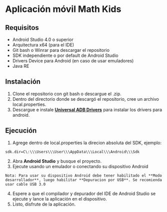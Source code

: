 # Aplicación móvil Math Kids

## **Requisitos**

- Android Studio 4.0 o superior
- Arquitectura x64 (para el IDE)
- Git bash o Winrar para descargar el repositorio
- SDK independiente o por default de Android Studio
- Drivers Device para Android (en caso de usar emuladores)
- Java RE

## **Instalación**

1. Clone el repositorio con git bash o descargue el .zip.
2. Dentro del directorio donde se descargó el repositorio, cree un archivo local.properties.
3. Descargue e instale [**Universal ADB Drivers**](https://adb.clockworkmod.com/) para instalar los drivers para android.

## **Ejecución**

1. Agrege dentro de local.properties la direcion absoluta del SDK, ejemplo:

```properties
sdk.dir=C\:\\\Users\\\User\\\AppData\\\Local\\\Android\\\Sdk
```

2. Abra **Android Studio** y busque el proyecto.
3. Ejecute usando un emulador o conectando su dispositivo Android

```note
Nota: Para usar su dispositivo Android debe tener habilitado el **Modo desarrollador**, luego habilitar **Depuracion por USB**. Se recomienda usar cable USB 3.0
```

4. Espere a que el compilador y depurador del IDE de Android Studio se ejecute y lance la aplicación en el dispositivo.
5. Listo, disfrute de la aplicación.